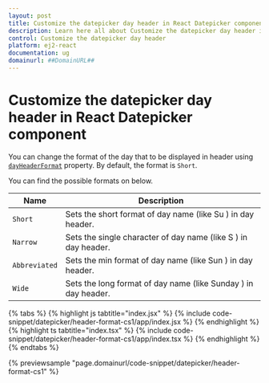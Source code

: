 ```yaml
---
layout: post
title: Customize the datepicker day header in React Datepicker component | Syncfusion
description: Learn here all about Customize the datepicker day header in Syncfusion React Datepicker component of Syncfusion Essential JS 2 and more.
control: Customize the datepicker day header 
platform: ej2-react
documentation: ug
domainurl: ##DomainURL##
---
```


# Customize the datepicker day header in React Datepicker component

You can change the format of the day that to be displayed in header using [`dayHeaderFormat`](https://ej2.syncfusion.com/react/documentation/api/datepicker#dayheaderformat) property. By default, the format is `Short`.

You can find the possible formats on below.

| **Name** | **Description** |
|------|---------------------|
| `Short` | Sets the short format of day name (like Su ) in day header. |
| `Narrow` | Sets the single character of day name (like S ) in day header. |
| `Abbreviated` | Sets the min format of day name (like Sun ) in day header. |
| `Wide` | Sets the long format of day name (like Sunday ) in day header. |

{% tabs %}
{% highlight js tabtitle="index.jsx" %}
{% include code-snippet/datepicker/header-format-cs1/app/index.jsx %}
{% endhighlight %}
{% highlight ts tabtitle="index.tsx" %}
{% include code-snippet/datepicker/header-format-cs1/app/index.tsx %}
{% endhighlight %}
{% endtabs %}

 {% previewsample "page.domainurl/code-snippet/datepicker/header-format-cs1" %}